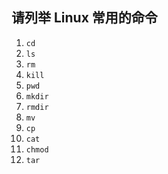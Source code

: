 ## 请列举 Linux 常用的命令

1.  `cd`
2.  `ls`
3.  `rm`
4.  `kill`
5.  `pwd`
6.  `mkdir`
7.  `rmdir`
8.  `mv`
9.  `cp`
10. `cat`
11. `chmod`
12. `tar`
